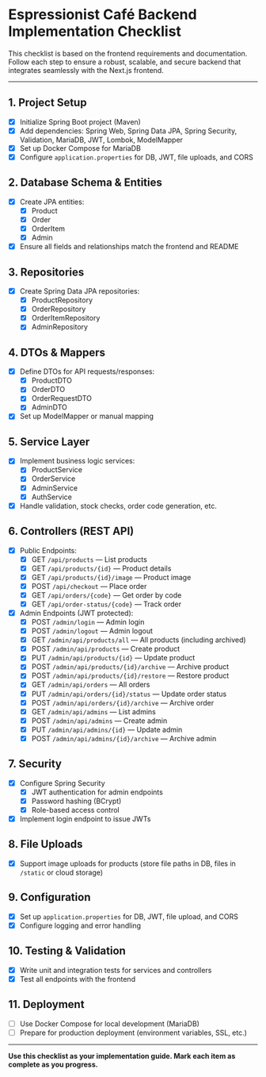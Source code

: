# Espressionist Café Backend Implementation Checklist

This checklist is based on the frontend requirements and documentation. Follow each step to ensure a robust, scalable, and secure backend that integrates seamlessly with the Next.js frontend.

---

## 1. Project Setup
- [x] Initialize Spring Boot project (Maven)
- [x] Add dependencies: Spring Web, Spring Data JPA, Spring Security, Validation, MariaDB, JWT, Lombok, ModelMapper
- [x] Set up Docker Compose for MariaDB
- [x] Configure `application.properties` for DB, JWT, file uploads, and CORS

## 2. Database Schema & Entities
- [x] Create JPA entities:
    - [x] Product
    - [x] Order
    - [x] OrderItem
    - [x] Admin
- [x] Ensure all fields and relationships match the frontend and README

## 3. Repositories
- [x] Create Spring Data JPA repositories:
    - [x] ProductRepository
    - [x] OrderRepository
    - [x] OrderItemRepository
    - [x] AdminRepository

## 4. DTOs & Mappers
- [x] Define DTOs for API requests/responses:
    - [x] ProductDTO
    - [x] OrderDTO
    - [x] OrderRequestDTO
    - [x] AdminDTO
- [x] Set up ModelMapper or manual mapping

## 5. Service Layer
- [x] Implement business logic services:
    - [x] ProductService
    - [x] OrderService
    - [x] AdminService
    - [x] AuthService
- [x] Handle validation, stock checks, order code generation, etc.

## 6. Controllers (REST API)
- [x] Public Endpoints:
    - [x] GET `/api/products` — List products
    - [x] GET `/api/products/{id}` — Product details
    - [x] GET `/api/products/{id}/image` — Product image
    - [x] POST `/api/checkout` — Place order
    - [x] GET `/api/orders/{code}` — Get order by code
    - [x] GET `/api/order-status/{code}` — Track order
- [x] Admin Endpoints (JWT protected):
    - [x] POST `/admin/login` — Admin login
    - [x] POST `/admin/logout` — Admin logout
    - [x] GET `/admin/api/products/all` — All products (including archived)
    - [x] POST `/admin/api/products` — Create product
    - [x] PUT `/admin/api/products/{id}` — Update product
    - [x] POST `/admin/api/products/{id}/archive` — Archive product
    - [x] POST `/admin/api/products/{id}/restore` — Restore product
    - [x] GET `/admin/api/orders` — All orders
    - [x] PUT `/admin/api/orders/{id}/status` — Update order status
    - [x] POST `/admin/api/orders/{id}/archive` — Archive order
    - [x] GET `/admin/api/admins` — List admins
    - [x] POST `/admin/api/admins` — Create admin
    - [x] PUT `/admin/api/admins/{id}` — Update admin
    - [x] POST `/admin/api/admins/{id}/archive` — Archive admin

## 7. Security
- [x] Configure Spring Security
    - [x] JWT authentication for admin endpoints
    - [x] Password hashing (BCrypt)
    - [x] Role-based access control
- [x] Implement login endpoint to issue JWTs

## 8. File Uploads
- [x] Support image uploads for products (store file paths in DB, files in `/static` or cloud storage)

## 9. Configuration
- [x] Set up `application.properties` for DB, JWT, file upload, and CORS
- [x] Configure logging and error handling

## 10. Testing & Validation
- [x] Write unit and integration tests for services and controllers
- [x] Test all endpoints with the frontend

## 11. Deployment
- [ ] Use Docker Compose for local development (MariaDB)
- [ ] Prepare for production deployment (environment variables, SSL, etc.)

---

**Use this checklist as your implementation guide. Mark each item as complete as you progress.**
